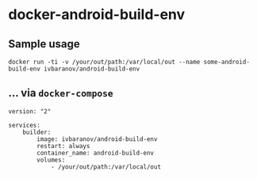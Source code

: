 # docker-android-build-env

## Sample usage
```
docker run -ti -v /your/out/path:/var/local/out --name some-android-build-env ivbaranov/android-build-env
```

## ... via `docker-compose`
```
version: "2"

services:
    builder:
        image: ivbaranov/android-build-env
        restart: always
        container_name: android-build-env
        volumes:
            - /your/out/path:/var/local/out
```
